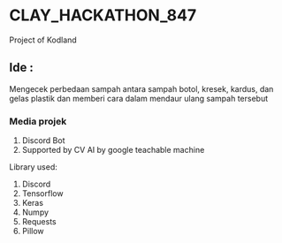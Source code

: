 # CLAY_HACKATHON_847
Project of Kodland

## Ide :
Mengecek perbedaan sampah antara sampah botol, kresek, kardus, dan gelas plastik
dan memberi cara dalam mendaur ulang sampah tersebut

### Media projek
  1. Discord Bot
  2. Supported by CV AI by google teachable machine

Library used:
  1. Discord
  2. Tensorflow
  3. Keras
  4. Numpy
  5. Requests
  6. Pillow
